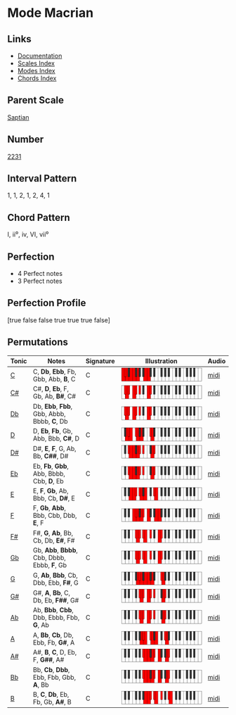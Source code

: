 # Mode Macrian

## Links

- [Documentation](index.md)
- [Scales Index](Scales.md)
- [Modes Index](Modes.md)
- [Chords Index](Chords.md)

## Parent Scale

[Saptian](ScaleSaptian.md)

## Number

[2231](https://ianring.com/musictheory/scales/2231)

## Interval Pattern

1, 1, 2, 1, 2, 4, 1

## Chord Pattern

I, ii⁰, iv, VI, vii⁰

## Perfection

- 4 Perfect notes
- 3 Perfect notes

## Perfection Profile

[true false false true true true false]

## Permutations

| Tonic | Notes | Signature | Illustration | Audio |
|-------|-------|-----------|--------------|-------|
| [C](ModeCNaturalMacrian.md) | C, **Db**, **Ebb**, Fb, Gbb, Abb, **B**, C | C | ![CNaturalMacrian](ModeCNaturalMacrian.png) | [midi](https://github.com/edipermadi/music/blob/main/docs/ModeCNaturalMacrian.mid?raw=true) |
| [C#](ModeCSharpMacrian.md) | C#, **D**, **Eb**, F, Gb, Ab, **B#**, C# | C | ![CSharpMacrian](ModeCSharpMacrian.png) | [midi](https://github.com/edipermadi/music/blob/main/docs/ModeCSharpMacrian.mid?raw=true) |
| [Db](ModeDFlatMacrian.md) | Db, **Ebb**, **Fbb**, Gbb, Abbb, Bbbb, **C**, Db | C | ![DFlatMacrian](ModeDFlatMacrian.png) | [midi](https://github.com/edipermadi/music/blob/main/docs/ModeDFlatMacrian.mid?raw=true) |
| [D](ModeDNaturalMacrian.md) | D, **Eb**, **Fb**, Gb, Abb, Bbb, **C#**, D | C | ![DNaturalMacrian](ModeDNaturalMacrian.png) | [midi](https://github.com/edipermadi/music/blob/main/docs/ModeDNaturalMacrian.mid?raw=true) |
| [D#](ModeDSharpMacrian.md) | D#, **E**, **F**, G, Ab, Bb, **C##**, D# | C | ![DSharpMacrian](ModeDSharpMacrian.png) | [midi](https://github.com/edipermadi/music/blob/main/docs/ModeDSharpMacrian.mid?raw=true) |
| [Eb](ModeEFlatMacrian.md) | Eb, **Fb**, **Gbb**, Abb, Bbbb, Cbb, **D**, Eb | C | ![EFlatMacrian](ModeEFlatMacrian.png) | [midi](https://github.com/edipermadi/music/blob/main/docs/ModeEFlatMacrian.mid?raw=true) |
| [E](ModeENaturalMacrian.md) | E, **F**, **Gb**, Ab, Bbb, Cb, **D#**, E | C | ![ENaturalMacrian](ModeENaturalMacrian.png) | [midi](https://github.com/edipermadi/music/blob/main/docs/ModeENaturalMacrian.mid?raw=true) |
| [F](ModeFNaturalMacrian.md) | F, **Gb**, **Abb**, Bbb, Cbb, Dbb, **E**, F | C | ![FNaturalMacrian](ModeFNaturalMacrian.png) | [midi](https://github.com/edipermadi/music/blob/main/docs/ModeFNaturalMacrian.mid?raw=true) |
| [F#](ModeFSharpMacrian.md) | F#, **G**, **Ab**, Bb, Cb, Db, **E#**, F# | C | ![FSharpMacrian](ModeFSharpMacrian.png) | [midi](https://github.com/edipermadi/music/blob/main/docs/ModeFSharpMacrian.mid?raw=true) |
| [Gb](ModeGFlatMacrian.md) | Gb, **Abb**, **Bbbb**, Cbb, Dbbb, Ebbb, **F**, Gb | C | ![GFlatMacrian](ModeGFlatMacrian.png) | [midi](https://github.com/edipermadi/music/blob/main/docs/ModeGFlatMacrian.mid?raw=true) |
| [G](ModeGNaturalMacrian.md) | G, **Ab**, **Bbb**, Cb, Dbb, Ebb, **F#**, G | C | ![GNaturalMacrian](ModeGNaturalMacrian.png) | [midi](https://github.com/edipermadi/music/blob/main/docs/ModeGNaturalMacrian.mid?raw=true) |
| [G#](ModeGSharpMacrian.md) | G#, **A**, **Bb**, C, Db, Eb, **F##**, G# | C | ![GSharpMacrian](ModeGSharpMacrian.png) | [midi](https://github.com/edipermadi/music/blob/main/docs/ModeGSharpMacrian.mid?raw=true) |
| [Ab](ModeAFlatMacrian.md) | Ab, **Bbb**, **Cbb**, Dbb, Ebbb, Fbb, **G**, Ab | C | ![AFlatMacrian](ModeAFlatMacrian.png) | [midi](https://github.com/edipermadi/music/blob/main/docs/ModeAFlatMacrian.mid?raw=true) |
| [A](ModeANaturalMacrian.md) | A, **Bb**, **Cb**, Db, Ebb, Fb, **G#**, A | C | ![ANaturalMacrian](ModeANaturalMacrian.png) | [midi](https://github.com/edipermadi/music/blob/main/docs/ModeANaturalMacrian.mid?raw=true) |
| [A#](ModeASharpMacrian.md) | A#, **B**, **C**, D, Eb, F, **G##**, A# | C | ![ASharpMacrian](ModeASharpMacrian.png) | [midi](https://github.com/edipermadi/music/blob/main/docs/ModeASharpMacrian.mid?raw=true) |
| [Bb](ModeBFlatMacrian.md) | Bb, **Cb**, **Dbb**, Ebb, Fbb, Gbb, **A**, Bb | C | ![BFlatMacrian](ModeBFlatMacrian.png) | [midi](https://github.com/edipermadi/music/blob/main/docs/ModeBFlatMacrian.mid?raw=true) |
| [B](ModeBNaturalMacrian.md) | B, **C**, **Db**, Eb, Fb, Gb, **A#**, B | C | ![BNaturalMacrian](ModeBNaturalMacrian.png) | [midi](https://github.com/edipermadi/music/blob/main/docs/ModeBNaturalMacrian.mid?raw=true) |
